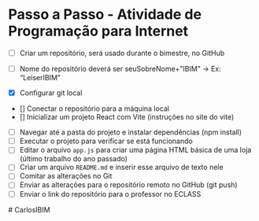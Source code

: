 # Passo a Passo - Atividade de Programação para Internet  

- [ ] Criar um repositório, será usado durante o bimestre, no GitHub  

- [ ] Nome do repositório deverá ser seuSobreNome+"IBIM" -> Ex: “LeiserIBIM”

- [x] Configurar git local 
- [] Conectar o repositório para a máquina local  
- [] Inicializar um projeto React com Vite  (instruções no site do vite)
- [ ] Navegar até a pasta do projeto e instalar dependências (npm install)  
- [ ] Executar o projeto para verificar se está funcionando  
- [ ] Editar o arquivo `app.js` para criar uma página HTML básica de uma loja (último trabalho do ano passado)  
- [ ] Criar um arquivo `README.md` e inserir esse arquivo de texto nele
- [ ] Comitar as alterações no Git  
- [ ] Enviar as alterações para o repositório remoto no GitHub  (git push)
- [ ] Enviar o link do repositório para o professor no ECLASS 

#   C a r l o s I B I M  
 